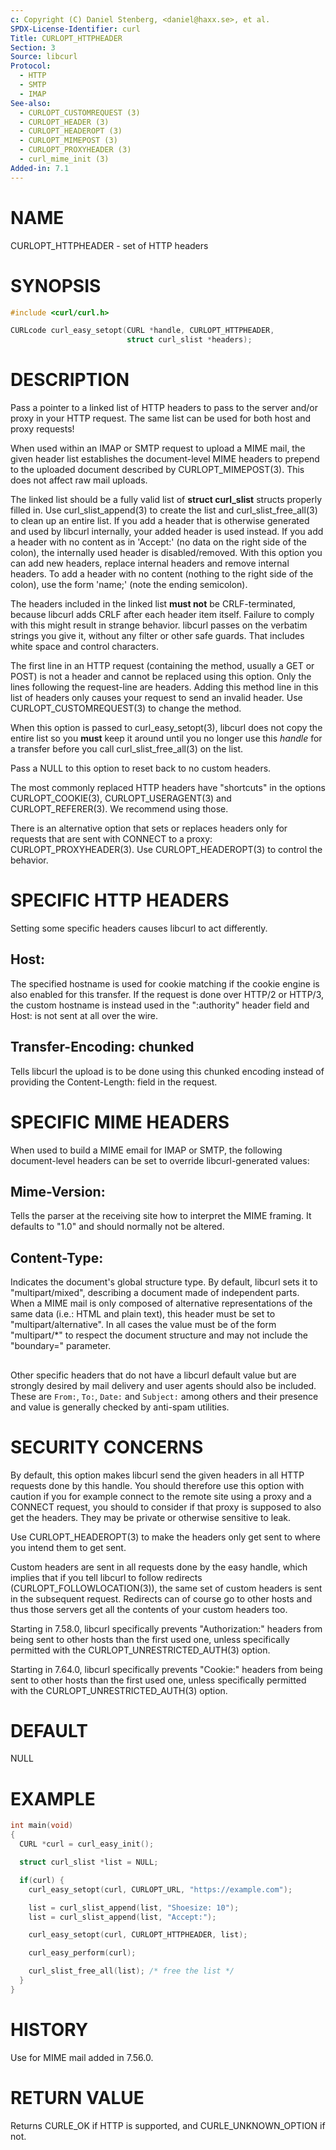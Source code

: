 ```yaml
---
c: Copyright (C) Daniel Stenberg, <daniel@haxx.se>, et al.
SPDX-License-Identifier: curl
Title: CURLOPT_HTTPHEADER
Section: 3
Source: libcurl
Protocol:
  - HTTP
  - SMTP
  - IMAP
See-also:
  - CURLOPT_CUSTOMREQUEST (3)
  - CURLOPT_HEADER (3)
  - CURLOPT_HEADEROPT (3)
  - CURLOPT_MIMEPOST (3)
  - CURLOPT_PROXYHEADER (3)
  - curl_mime_init (3)
Added-in: 7.1
---
```


# NAME

CURLOPT_HTTPHEADER - set of HTTP headers

# SYNOPSIS

~~~c
#include <curl/curl.h>

CURLcode curl_easy_setopt(CURL *handle, CURLOPT_HTTPHEADER,
                          struct curl_slist *headers);
~~~

# DESCRIPTION

Pass a pointer to a linked list of HTTP headers to pass to the server and/or
proxy in your HTTP request. The same list can be used for both host and proxy
requests!

When used within an IMAP or SMTP request to upload a MIME mail, the given
header list establishes the document-level MIME headers to prepend to the
uploaded document described by CURLOPT_MIMEPOST(3). This does not affect
raw mail uploads.

The linked list should be a fully valid list of **struct curl_slist**
structs properly filled in. Use curl_slist_append(3) to create the list
and curl_slist_free_all(3) to clean up an entire list. If you add a
header that is otherwise generated and used by libcurl internally, your added
header is used instead. If you add a header with no content as in 'Accept:'
(no data on the right side of the colon), the internally used header is
disabled/removed. With this option you can add new headers, replace internal
headers and remove internal headers. To add a header with no content (nothing
to the right side of the colon), use the form 'name;' (note the ending
semicolon).

The headers included in the linked list **must not** be CRLF-terminated,
because libcurl adds CRLF after each header item itself. Failure to comply
with this might result in strange behavior. libcurl passes on the verbatim
strings you give it, without any filter or other safe guards. That includes
white space and control characters.

The first line in an HTTP request (containing the method, usually a GET or
POST) is not a header and cannot be replaced using this option. Only the lines
following the request-line are headers. Adding this method line in this list
of headers only causes your request to send an invalid header. Use
CURLOPT_CUSTOMREQUEST(3) to change the method.

When this option is passed to curl_easy_setopt(3), libcurl does not copy
the entire list so you **must** keep it around until you no longer use this
*handle* for a transfer before you call curl_slist_free_all(3) on
the list.

Pass a NULL to this option to reset back to no custom headers.

The most commonly replaced HTTP headers have "shortcuts" in the options
CURLOPT_COOKIE(3), CURLOPT_USERAGENT(3) and
CURLOPT_REFERER(3). We recommend using those.

There is an alternative option that sets or replaces headers only for requests
that are sent with CONNECT to a proxy: CURLOPT_PROXYHEADER(3). Use
CURLOPT_HEADEROPT(3) to control the behavior.

# SPECIFIC HTTP HEADERS

Setting some specific headers causes libcurl to act differently.

## Host:

The specified hostname is used for cookie matching if the cookie engine is
also enabled for this transfer. If the request is done over HTTP/2 or HTTP/3,
the custom hostname is instead used in the ":authority" header field and
Host: is not sent at all over the wire.

## Transfer-Encoding: chunked

Tells libcurl the upload is to be done using this chunked encoding instead of
providing the Content-Length: field in the request.

# SPECIFIC MIME HEADERS

When used to build a MIME email for IMAP or SMTP, the following document-level
headers can be set to override libcurl-generated values:

## Mime-Version:

Tells the parser at the receiving site how to interpret the MIME framing.
It defaults to "1.0" and should normally not be altered.

## Content-Type:

Indicates the document's global structure type. By default, libcurl sets it
to "multipart/mixed", describing a document made of independent parts. When a
MIME mail is only composed of alternative representations of the same data
(i.e.: HTML and plain text), this header must be set to "multipart/alternative".
In all cases the value must be of the form "multipart/*" to respect the
document structure and may not include the "boundary=" parameter.

##

Other specific headers that do not have a libcurl default value but are
strongly desired by mail delivery and user agents should also be included.
These are `From:`, `To:`, `Date:` and `Subject:` among others and their
presence and value is generally checked by anti-spam utilities.

# SECURITY CONCERNS

By default, this option makes libcurl send the given headers in all HTTP
requests done by this handle. You should therefore use this option with
caution if you for example connect to the remote site using a proxy and a
CONNECT request, you should to consider if that proxy is supposed to also get
the headers. They may be private or otherwise sensitive to leak.

Use CURLOPT_HEADEROPT(3) to make the headers only get sent to where you
intend them to get sent.

Custom headers are sent in all requests done by the easy handle, which implies
that if you tell libcurl to follow redirects
(CURLOPT_FOLLOWLOCATION(3)), the same set of custom headers is sent in
the subsequent request. Redirects can of course go to other hosts and thus
those servers get all the contents of your custom headers too.

Starting in 7.58.0, libcurl specifically prevents "Authorization:" headers
from being sent to other hosts than the first used one, unless specifically
permitted with the CURLOPT_UNRESTRICTED_AUTH(3) option.

Starting in 7.64.0, libcurl specifically prevents "Cookie:" headers from being
sent to other hosts than the first used one, unless specifically permitted
with the CURLOPT_UNRESTRICTED_AUTH(3) option.

# DEFAULT

NULL

# EXAMPLE

~~~c
int main(void)
{
  CURL *curl = curl_easy_init();

  struct curl_slist *list = NULL;

  if(curl) {
    curl_easy_setopt(curl, CURLOPT_URL, "https://example.com");

    list = curl_slist_append(list, "Shoesize: 10");
    list = curl_slist_append(list, "Accept:");

    curl_easy_setopt(curl, CURLOPT_HTTPHEADER, list);

    curl_easy_perform(curl);

    curl_slist_free_all(list); /* free the list */
  }
}
~~~

# HISTORY

Use for MIME mail added in 7.56.0.

# RETURN VALUE

Returns CURLE_OK if HTTP is supported, and CURLE_UNKNOWN_OPTION if not.
